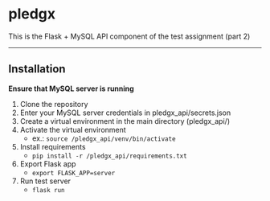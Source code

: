 # pledgx

This is the Flask + MySQL API component of the test assignment (part 2)

- - -

## Installation

**Ensure that MySQL server is running**

1. Clone the repository
2. Enter your MySQL server credentials in pledgx_api/secrets.json
3. Create a virtual environment in the main directory (pledgx_api/)
4. Activate the virtual environment
	* ex.: `source /pledgx_api/venv/bin/activate`
5. Install requirements
	* `pip install -r /pledgx_api/requirements.txt`
6. Export Flask app
	* `export FLASK_APP=server`
7. Run test server
	* `flask run`